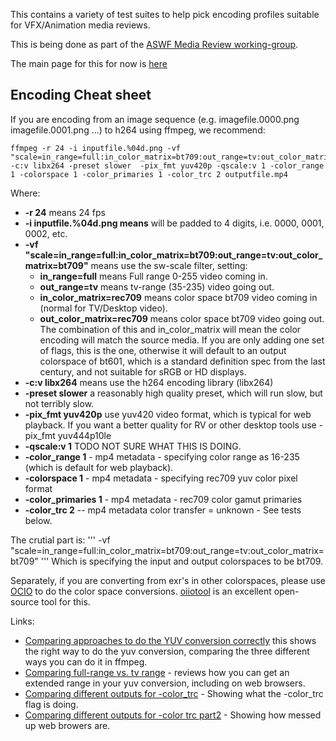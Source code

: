 This contains a variety of test suites to help pick encoding profiles suitable for VFX/Animation media reviews.

This is being done as part of the [ASWF Media Review working-group](https://wiki.aswf.io/display/PRWG/Playback+And+Review+Working+Group).

The main page for this for now is [here](https://wiki.aswf.io/pages/viewpage.action?pageId=16031068)

## Encoding Cheat sheet

If you are encoding from an image sequence (e.g. imagefile.0000.png imagefile.0001.png ...) to h264 using ffmpeg, we recommend:
```
ffmpeg -r 24 -i inputfile.%04d.png -vf "scale=in_range=full:in_color_matrix=bt709:out_range=tv:out_color_matrix=bt709" -c:v libx264 -preset slower  -pix_fmt yuv420p -qscale:v 1 -color_range 1 -colorspace 1 -color_primaries 1 -color_trc 2 outputfile.mp4
```

Where:
   * **-r 24** means 24 fps
   * **-i inputfile.%04d.png means**  will be padded to 4 digits, i.e. 0000, 0001, 0002, etc.
   *  **-vf "scale=in_range=full:in_color_matrix=bt709:out_range=tv:out_color_matrix=bt709"** means use the sw-scale filter, setting:
      * **in_range=full** means Full range 0-255 video coming in.
      * **out_range=tv** means tv-range (35-235) video going out.
      * **in_color_matrix=rec709** means color space bt709 video coming in (normal for TV/Desktop video).
      * **out_color_matrix=rec709** means color space bt709 video going out. The combination of this and in_color_matrix will mean the color encoding will match the source media. If you are only adding one set of flags, this is the one, otherwise it will default to an output colorspace of bt601, which is a standard definition spec from the last century, and not suitable for sRGB or HD displays.
   * **-c:v libx264** means use the h264 encoding library (libx264)
   * **-preset slower** a reasonably high quality preset, which will run slow, but not terribly slow.
   * **-pix_fmt yuv420p** use yuv420 video format, which is typical for web playback. If you want a better quality for RV or other desktop tools use -pix_fmt yuv444p10le 
   * **-qscale:v 1** TODO NOT SURE WHAT THIS IS DOING.
   * **-color_range 1** - mp4 metadata - specifying color range as 16-235 (which is default for web playback).
   * **-colorspace 1** - mp4 metadata - specifying rec709 yuv color pixel format 
   * **-color_primaries 1** - mp4 metadata - rec709 color gamut primaries
   * **-color_trc 2** -- mp4 metadata color transfer = unknown - See tests below.

The crutial part is:
'''
-vf "scale=in_range=full:in_color_matrix=bt709:out_range=tv:out_color_matrix=bt709" 
'''
Which is specifying the input and output colorspaces to be bt709.

Separately, if you are converting from exr's in other colorspaces, please use [OCIO](https://opencolorio.org/) to do the color space conversions. [oiiotool](https://openimageio.readthedocs.io/en/latest/oiiotool.html) is an excellent open-source tool for this.

Links:
   * [Comparing approaches to do the YUV conversion correctly](https://richardssam.github.io/ffmpeg-tests/tests/chip-chart-yuvconvert/compare.html) this shows the right way to do the yuv conversion, comparing the three different ways you can do it in ffmpeg.
   * [Comparing full-range vs. tv range](https://richardssam.github.io/ffmpeg-tests/tests/greyramp-fulltv/compare.html) - reviews how you can get an extended range in your yuv conversion, including on web browsers.
   * [Comparing different outputs for -color_trc](https://richardssam.github.io/ffmpeg-tests/tests/greyramp/compare.html) - Showing what the -color_trc flag is doing.
   * [Comparing different outputs for -color trc part2](https://richardssam.github.io/ffmpeg-tests/tests/greyramp-rev2/compare.html) - Showing how messed up web browers are.


